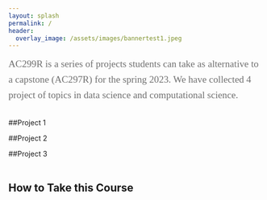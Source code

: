 ```yaml
---
layout: splash
permalink: /
header: 
  overlay_image: /assets/images/bannertest1.jpeg
---
```


<style>
  .graph {
    width: 500px;
  }
</style>

<div style="font-family:Karla; font-size:1.2rem; color:#707070;line-height:1.6;"> AC299R  is a series of projects students can take as alternative to a capstone (AC297R) for the spring 2023. We have collected 4 project of topics in data science and computational science. 
<br/><br/>
</div>
##Project 1 

##Project 2

##Project 3
<br> <br>



</map>


## How to Take this Course